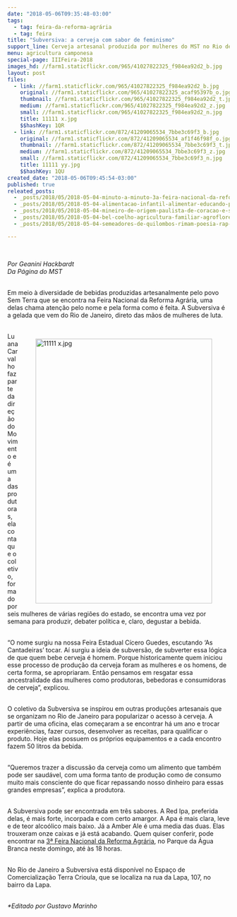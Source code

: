 ```yaml
---
date: "2018-05-06T09:35:48-03:00"
tags:
  - tag: feira-da-reforma-agrária
  - tag: feira
title: "Subversiva: a cerveja com sabor de feminismo"
support_line: Cerveja artesanal produzida por mulheres do MST no Rio de Janeiro é comercializada em três sabores durante Feira Nacional da Reforma Agrária
menu: agricultura camponesa
special-page: IIIFeira-2018
images_hd: //farm1.staticflickr.com/965/41027822325_f984ea92d2_b.jpg
layout: post
files:
  - link: //farm1.staticflickr.com/965/41027822325_f984ea92d2_b.jpg
    original: //farm1.staticflickr.com/965/41027822325_acaf95397b_o.jpg
    thumbnail: //farm1.staticflickr.com/965/41027822325_f984ea92d2_t.jpg
    medium: //farm1.staticflickr.com/965/41027822325_f984ea92d2_z.jpg
    small: //farm1.staticflickr.com/965/41027822325_f984ea92d2_n.jpg
    title: 11111 x.jpg
    $$hashKey: 1QR
  - link: //farm1.staticflickr.com/872/41209065534_7bbe3c69f3_b.jpg
    original: //farm1.staticflickr.com/872/41209065534_af1f46f98f_o.jpg
    thumbnail: //farm1.staticflickr.com/872/41209065534_7bbe3c69f3_t.jpg
    medium: //farm1.staticflickr.com/872/41209065534_7bbe3c69f3_z.jpg
    small: //farm1.staticflickr.com/872/41209065534_7bbe3c69f3_n.jpg
    title: 11111 yy.jpg
    $$hashKey: 1QU
created_date: "2018-05-06T09:45:54-03:00"
published: true
releated_posts:
  - _posts/2018/05/2018-05-04-minuto-a-minuto-3a-feira-nacional-da-reforma-agraria.md
  - _posts/2018/05/2018-05-04-alimentacao-infantil-alimentar-educando-para-nutrir-corpos-e-mentes.md
  - _posts/2018/05/2018-05-04-mineiro-de-origem-paulista-de-coracao-e-sem-terra-com-muito-orgulho.md
  - _posts/2018/05/2018-05-04-bel-coelho-agricultura-familiar-agroflorestal-e-organica-e-o-futuro.md
  - _posts/2018/05/2018-05-04-semeadores-de-quilombos-rimam-poesia-rap-e-repente-na-feira-do-mst.md

---
```

<p>&nbsp;</p>

<p><em>Por Geanini Hackbardt<br />
Da P&aacute;gina do MST</em><br />
&nbsp;</p>

<p>Em meio &agrave; diversidade de bebidas produzidas artesanalmente pelo povo Sem Terra que se encontra na Feira Nacional da Reforma Agr&aacute;ria, uma delas chama aten&ccedil;&atilde;o pelo nome e pela forma como &eacute; feita. A Subversiva &eacute; a gelada que vem do Rio de Janeiro, direto das m&atilde;os de mulheres de luta.<br />
&nbsp;</p>

<figure class="image" style="float:right"><img alt="11111 x.jpg" height="600" src="//farm1.staticflickr.com/965/41027822325_f984ea92d2_b.jpg" width="400" />
<figcaption></figcaption>
</figure>

<p>Luana Carvalho faz parte da dire&ccedil;&atilde;o do Movimento e &eacute; uma das produtoras, ela conta que o coletivo, formado por seis mulheres de v&aacute;rias regi&otilde;es do estado, se encontra uma vez por semana para produzir, debater pol&iacute;tica e, claro, degustar a bebida.&nbsp;<br />
&nbsp;</p>

<p>&ldquo;O nome surgiu na nossa Feira Estadual C&iacute;cero Guedes, escutando &lsquo;As Cantadeiras&rsquo; tocar. A&iacute; surgiu a ideia de subvers&atilde;o, de subverter essa l&oacute;gica de que quem bebe cerveja &eacute; homem. Porque historicamente quem iniciou esse processo de produ&ccedil;&atilde;o da cerveja foram as mulheres e os homens, de certa forma, se apropriaram. Ent&atilde;o pensamos em resgatar essa ancestralidade das mulheres como produtoras, bebedoras e consumidoras de cerveja&rdquo;, explicou.<br />
&nbsp;</p>

<p>O coletivo da Subversiva se inspirou em outras produ&ccedil;&otilde;es artesanais que se organizam no Rio de Janeiro para popularizar o acesso &agrave; cerveja. A partir de uma oficina, elas come&ccedil;aram a se encontrar h&aacute; um ano e trocar experi&ecirc;ncias, fazer cursos, desenvolver as receitas, para qualificar o produto. Hoje elas possuem os pr&oacute;prios equipamentos e a cada encontro fazem 50 litros da bebida.<br />
&nbsp;</p>

<p>&ldquo;Queremos trazer a discuss&atilde;o da cerveja como um alimento que tamb&eacute;m pode ser saud&aacute;vel, com uma forma tanto de produ&ccedil;&atilde;o como de consumo muito mais consciente do que ficar repassando nosso dinheiro para essas grandes empresas&rdquo;, explica a produtora.<br />
&nbsp;</p>

<p>A Subversiva pode ser encontrada em tr&ecirc;s sabores. A Red Ipa, preferida delas, &eacute; mais forte, incorpada e com certo amargor. A Apa &eacute; mais clara, leve e de teor alco&oacute;lico mais baixo. J&aacute; a Amber Ale &eacute; uma media das duas. Elas trouxeram onze caixas e j&aacute; est&aacute; acabando. Quem quiser conferir, pode encontrar na <a href="http://www.mst.org.br/III-feira-nacional-da-reforma-agraria/">3&ordf; Feira Nacional da Reforma Agr&aacute;ria</a>, no&nbsp;Parque da &Aacute;gua Branca neste domingo, at&eacute; &agrave;s 18 horas.&nbsp;<br />
&nbsp;</p>

<p>No Rio de Janeiro a Subversiva est&aacute; dispon&iacute;vel no Espa&ccedil;o de Comercializa&ccedil;&atilde;o Terra Crioula, que se localiza na rua da Lapa, 107, no bairro da Lapa.<br />
&nbsp;</p>

<p><em>*Editado por Gustavo Marinho</em></p>

<p>&nbsp;</p>
